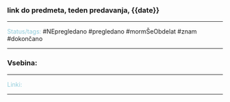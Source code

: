 ### link do predmeta, teden predavanja, {{date}}
---

<font color="#92cddc">Status/tags:</font> #NEpregledano #pregledano #mormŠeObdelat #znam #dokončano

---

### Vsebina:



---

<font color="#92cddc">Linki:</font>


---
